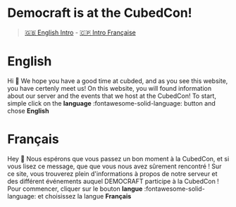 # Democraft is at the CubedCon!
>  [🇬🇧 English Intro](#english) - [🇨🇵 Intro Française](#francais)


# English
Hi 👋 We hope you have a good time at cubded, and as you see this website, you have certenly meet us! On this website, you will found information about our server and the events that we host at the CubedCon! To start, simple click on the **language** :fontawesome-solid-language: button and chose **English**


# Français
Hey 👋 Nous espérons que vous passez un bon moment à la CubedCon, et si vous lisez ce message, que que vous nous avez sûrement rencontré ! Sur ce site, vous trouverez plein d'informations à propos de notre serveur et des différent événements auquel DEMOCRAFT participe à la CubedCon ! Pour commencer, cliquer sur le bouton **langue** :fontawesome-solid-language: et choisissez la langue **Français**
